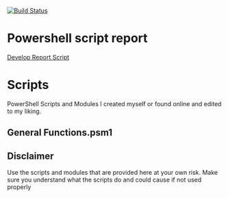 [![Build Status](https://dev.azure.com/familie-boers/Powershell/_apis/build/status/LeonB87.Powershell-Scripts?branchName=develop)](https://dev.azure.com/familie-boers/Powershell/_build/latest?definitionId=10&branchName=master)

# Powershell script report

[Develop Report Script](https://pscodehealth.blob.core.windows.net/pscodehealthcontainer/develop-PSCodeHealthReport.html)


# Scripts

PowerShell Scripts and Modules I created myself or found online and edited to my liking.

## General Functions.psm1


## Disclaimer

Use the scripts and modules that are provided here at your own risk. Make sure you understand what the scripts do and could cause if not used properly